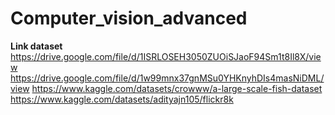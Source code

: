 # Computer_vision_advanced
**Link dataset**
https://drive.google.com/file/d/1ISRLOSEH3050ZUOiSJaoF94Sm1t8Il8X/view
https://drive.google.com/file/d/1w99mnx37gnMSu0YHKnyhDIs4masNiDML/view
https://www.kaggle.com/datasets/crowww/a-large-scale-fish-dataset
https://www.kaggle.com/datasets/adityajn105/flickr8k
